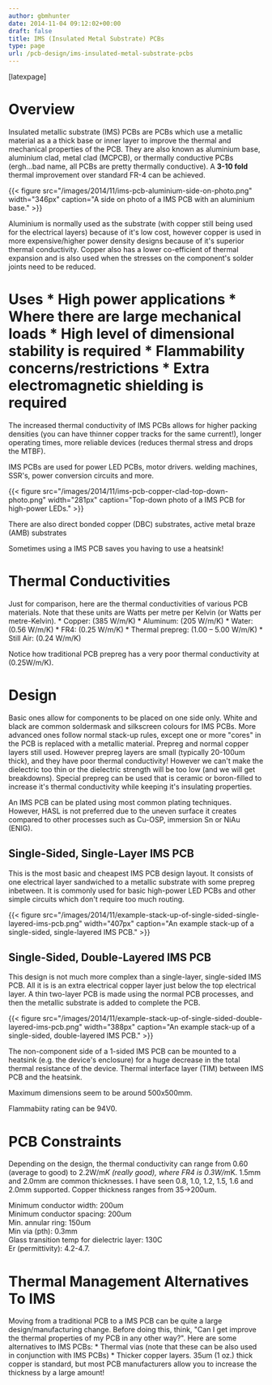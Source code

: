 ```yaml
---
author: gbmhunter
date: 2014-11-04 09:12:02+00:00
draft: false
title: IMS (Insulated Metal Substrate) PCBs
type: page
url: /pcb-design/ims-insulated-metal-substrate-pcbs
---
```


[latexpage]

# Overview

Insulated metallic substrate (IMS) PCBs are PCBs which use a metallic material as a a thick base or inner layer to improve the thermal and mechanical properties of the PCB. They are also known as aluminium base, aluminium clad, metal clad (MCPCB), or thermally conductive PCBs (ergh...bad name, all PCBs are pretty thermally conductive). A **3-10 fold** thermal improvement over standard FR-4 can be achieved.

{{< figure src="/images/2014/11/ims-pcb-aluminium-side-on-photo.png" width="346px" caption="A side on photo of a IMS PCB with an aluminium base."  >}}

Aluminium is normally used as the substrate (with copper still being used for the electrical layers) because of it's low cost, however copper is used in more expensive/higher power density designs because of it's superior thermal conductivity. Copper also has a lower co-efficient of thermal expansion and is also used when the stresses on the component's solder joints need to be reduced.

# Uses  * High power applications  * Where there are large mechanical loads  * High level of dimensional stability is required  * Flammability concerns/restrictions  * Extra electromagnetic shielding is required

The increased thermal conductivity of IMS PCBs allows for higher packing densities (you can have thinner copper tracks for the same current!), longer operating times, more reliable devices (reduces thermal stress and drops the MTBF).

IMS PCBs are used for power LED PCBs, motor drivers. welding machines, SSR's, power conversion circuits and more.

{{< figure src="/images/2014/11/ims-pcb-copper-clad-top-down-photo.png" width="281px" caption="Top-down photo of a IMS PCB for high-power LEDs."  >}}

There are also direct bonded copper (DBC) substrates, active metal braze (AMB) substrates

Sometimes using a IMS PCB saves you having to use a heatsink!

# Thermal Conductivities

Just for comparison, here are the thermal conductivities of various PCB materials. Note that these units are Watts per metre per Kelvin (or Watts per metre-Kelvin).  * Copper: \(385 W/m/K\)  * Aluminum: \(205 W/m/K\)  * Water: \(0.56 W/m/K\)  * FR4: \(0.25 W/m/K\)  * Thermal prepreg: \(1.00 – 5.00 W/m/K\)  * Still Air: \(0.24 W/m/K\)

Notice how traditional PCB prepreg has a very poor thermal conductivity at \(0.25W/m/K\).

# Design

Basic ones allow for components to be placed on one side only. White and black are common soldermask and silkscreen colours for IMS PCBs. More advanced ones follow normal stack-up rules, except one or more "cores" in the PCB is replaced with a metallic material. Prepreg and normal copper layers still used. However prepreg layers are small (typically 20-100um thick), and they have poor thermal conductivity! However we can't make the dielectric too thin or the dielectric strength will be too low (and we will get breakdowns). Special prepreg can be used that is ceramic or boron-filled to increase it's thermal conductivity while keeping it's insulating properties.

An IMS PCB can be plated using most common plating techniques. However, HASL is not preferred due to the uneven surface it creates compared to other processes such as Cu-OSP, immersion Sn or NiAu (ENIG).

## Single-Sided, Single-Layer IMS PCB

This is the most basic and cheapest IMS PCB design layout. It consists of one electrical layer sandwiched to a metallic substrate with some prepreg inbetween. It is commonly used for basic high-power LED PCBs and other simple circuits which don't require too much routing.

{{< figure src="/images/2014/11/example-stack-up-of-single-sided-single-layered-ims-pcb.png" width="407px" caption="An example stack-up of a single-sided, single-layered IMS PCB."  >}}

## Single-Sided, Double-Layered IMS PCB

This design is not much more complex than a single-layer, single-sided IMS PCB. All it is is an extra electrical copper layer just below the top electrical layer. A thin two-layer PCB is made using the normal PCB processes, and then the metallic substrate is added to complete the PCB.

{{< figure src="/images/2014/11/example-stack-up-of-single-sided-double-layered-ims-pcb.png" width="388px" caption="An example stack-up of a single-sided, double-layered IMS PCB."  >}}

The non-component side of a 1-sided IMS PCB can be mounted to a heatsink (e.g. the device's enclosure) for a huge decrease in the total thermal resistance of the device. Thermal interface layer (TIM) between IMS PCB and the heatsink.

Maximum dimensions seem to be around 500x500mm.

Flammabiity rating can be 94V0.

# PCB Constraints

Depending on the design, the thermal conductivity can range from 0.60 (average to good) to 2.2W/m*K (really good), where FR4 is 0.3W/m*K. 1.5mm and 2.0mm are common thicknesses. I have seen 0.8, 1.0, 1.2, 1.5, 1.6 and 2.0mm supported. Copper thickness ranges from 35->200um.

Minimum conductor width: 200um  
Minimum conductor spacing: 200um  
Min. annular ring: 150um  
Min via (pth): 0.3mm  
Glass transition temp for dielectric layer: 130C  
Er (permittivity): 4.2-4.7. 

# Thermal Management Alternatives To IMS

Moving from a traditional PCB to a IMS PCB can be quite a large design/manufacturing change. Before doing this, think, "Can I get improve the thermal properties of my PCB in any other way?". Here are some alternatives to IMS PCBs:  * Thermal vias (note that these can be also used in conjunction with IMS PCBs)  * Thicker copper layers. 35um (1 oz.) thick copper is standard, but most PCB manufacturers allow you to increase the thickness by a large amount!
